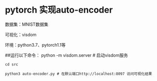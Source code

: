 # pytorch 实现auto-encoder

数据集：MNIST数据集

可视化：visdom

环境：python3.7、pytorch1.1等

##运行以下命令：
    python -m visdom.server # 启动visdom服务
    
    cd src
    
    python3 auto-encoder.py # 在默认端口http://localhost:8097 访问可视化结果
